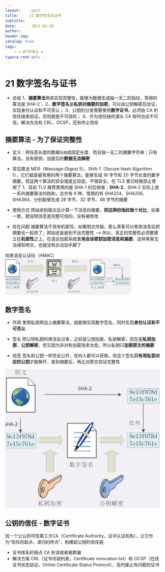```yaml
---
layout:     post
title:     21 数字签名与证书
subtitle:  
date:       2021-04-28
author:     
header-img: 
catalog: true
tags:
    - < HTTP相关 >
typora-root-url: ..
---
```



# 21 数字签名与证书


-   总结
1、**摘要算法**用来实现完整性，能够为数据生成独一无二的指纹，常用的算法是 SHA-2；
2、**数字签名**是**私钥对摘要的加密**，可以由公钥解密后验证，实现身份认证和不可否认；
3、公钥的分发需要使用**数字证书**，必须由 CA 的信任链来验证，否则就是不可信的；
4、作为信任链的源头 CA 有时也会不可信，解决办法有 CRL、OCSP，还有终止信任

## 摘要算法 - 为了保证完整性
-   定义：把任意长度的数据`压缩`成固定长度、而且独一无二的摘要字符串；只有算法，没有密钥，加密后的**数据无法解密**

-   常见算法
MD5（Message-Digest 5）、SHA-1（Secure Hash Algorithm 1），它们就是最常用的两个摘要算法，能够生成 16 字节和 20 字节长度的数字摘要。但这两个算法的安全强度比较低，不够安全，在 TLS 里已经被禁止使用了
1、目前 TLS 推荐使用的是 SHA-1 的后继者：**SHA-2**，SHA-2 实际上是一系列摘要算法的统称，总共有 6 种，常用的有 SHA224、SHA256、SHA384，分别能够生成 28 字节、32 字节、48 字节的摘要

-   使用方式
网站收到报文后计算一下消息的摘要，**把这两份指纹做个对比**，如果一致，就说明消息是完整可信的，没有被修改

-   存在问题
摘要算法不具有机密性，如果明文传输，那么黑客可以修改消息后把摘要也一起改了，网站还是鉴别不出完整性 --> 所以，真正的完整性必须要建立在**机密性**之上，在混合加密系统里**用会话密钥加密消息和摘要**，这样黑客无法得知明文，也就没有办法动手脚了

哈希消息认证码（HMAC）
<img src="/../img/assets_2019/image-20210428101046189.png" alt="image-20210428101046189" style="zoom:40%;" />

## 数字签名
-   作用
使用私钥再加上摘要算法，就能够实现数字签名，同时实现**身份认证和不可否认**

-   签名
把公钥私钥的用法反过来，之前是公钥加密、私钥解密，现在是**私钥加密、公钥解密**，但又因为非对称加密效率太低，所以私钥只**加密原文的摘要**

-   验签
签名和公钥一样完全公开，任何人都可以获取。但这个签名**只有用私钥对应的公钥**才能解开，拿到摘要后，再比对原文验证完整性
<img src="/../img/assets_2019/image-20210428101137650.png" alt="image-20210428101137650" style="zoom:0%;" />

## 公钥的信任 - 数字证书
找一个公认的可信第三方CA（Certificate Authority，证书认证机构），让它作为“信任的起点，递归的终点”，构建起公钥的信任链

-   证书体系的弱点
CA 失误或者被欺骗
-   解决方案
CRL（证书吊销列表，Certificate revocation list）和 OCSP（在线证书状态协议，Online Certificate Status Protocol），及时废止有问题的证书